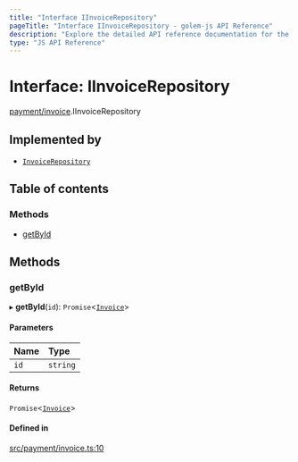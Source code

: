 ```yaml
---
title: "Interface IInvoiceRepository"
pageTitle: "Interface IInvoiceRepository - golem-js API Reference"
description: "Explore the detailed API reference documentation for the Interface IInvoiceRepository within the golem-js SDK for the Golem Network."
type: "JS API Reference"
---
```

# Interface: IInvoiceRepository

[payment/invoice](../modules/payment_invoice).IInvoiceRepository

## Implemented by

- [`InvoiceRepository`](../classes/shared_yagna_repository_invoice_repository.InvoiceRepository)

## Table of contents

### Methods

- [getById](payment_invoice.IInvoiceRepository#getbyid)

## Methods

### getById

▸ **getById**(`id`): `Promise`\<[`Invoice`](../classes/payment_invoice.Invoice)\>

#### Parameters

| Name | Type |
| :------ | :------ |
| `id` | `string` |

#### Returns

`Promise`\<[`Invoice`](../classes/payment_invoice.Invoice)\>

#### Defined in

[src/payment/invoice.ts:10](https://github.com/golemfactory/golem-js/blob/570126bc/src/payment/invoice.ts#L10)
